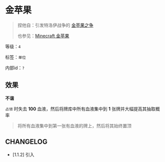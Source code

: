 # 金苹果

> 捏他自：引发特洛伊战争的 [金苹果之争](https://zh.wikipedia.org/wiki/%E9%87%91%E8%8B%B9%E6%9E%9C_(%E7%A5%9E%E8%AF%9D))
>
> 也参见：[Minecraft 金苹果](https://zh.minecraft.wiki/w/%E9%87%91%E8%8B%B9%E6%9E%9C)

等级：`4`

标签：`单位`

内部id：`?`

## 效果

**不谐**

`占领` 时失去 **100** 血液，然后将牌库中所有血液集中到 **1** 张牌并大幅提高其抽取概率

> 将所有血液集中到第一张有血液的牌上，然后将其始终置顶

## CHANGELOG

- [1.1.2] 引入
